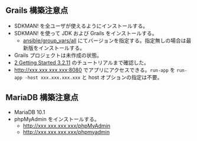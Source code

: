 ## Grails 構築注意点
- SDKMAN! を全ユーザが使えるようにインストールする。
- SDKMAN! を使って JDK および Grails をインストールする。
  - [ansible/group_vars/all](ansible/group_vars/all) にてバージョンを指定する。指定無しの場合は最新版をインストールする。
- Grails プロジェクトは未作成の状態。
- [2 Getting Started 3.2.11](http://docs.grails.org/latest/guide/gettingStarted.html) のチュートリアルまで確認した。
- http://xxx.xxx.xxx.xxx:8080 でアプリにアクセスできる。`run-app` を `run-app -host xxx.xxx.xxx.xxx` と host オプションの指定は不要。

## MariaDB 構築注意点
- MariaDB 10.1
- phpMyAdmin をインストールする。
  - http://xxx.xxx.xxx.xxx/phpMyAdmin
  - http://xxx.xxx.xxx.xxx/phpmyadmin
